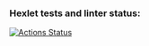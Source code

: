 ### Hexlet tests and linter status:
[![Actions Status](https://github.com/Stelrein/python-project-lvl1/workflows/hexlet-check/badge.svg)](https://github.com/Stelrein/python-project-lvl1/actions)